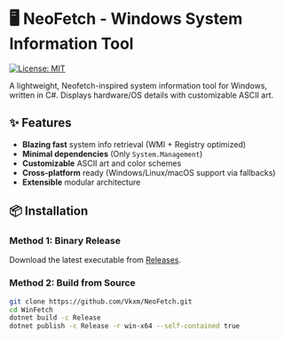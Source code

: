 ﻿# 🖥️ NeoFetch - Windows System Information Tool


[![License: MIT](https://img.shields.io/badge/License-MIT-blue.svg)](https://opensource.org/licenses/MIT)

A lightweight, Neofetch-inspired system information tool for Windows, written in C#. Displays hardware/OS details with customizable ASCII art.

<!-- ![Example Output](docs/screenshot.png) -->

## ✨ Features

- **Blazing fast** system info retrieval (WMI + Registry optimized)
- **Minimal dependencies** (Only `System.Management`)
- **Customizable** ASCII art and color schemes
- **Cross-platform** ready (Windows/Linux/macOS support via fallbacks)
- **Extensible** modular architecture

## 📦 Installation

### Method 1: Binary Release
Download the latest executable from [Releases](https://github.com/Vkxm/NeoFetch/releases).

### Method 2: Build from Source
```bash
git clone https://github.com/Vkxm/NeoFetch.git
cd WinFetch
dotnet build -c Release
dotnet publish -c Release -r win-x64 --self-contained true